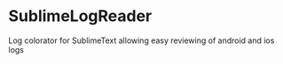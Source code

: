SublimeLogReader
================

Log colorator for SublimeText allowing easy reviewing of android and ios logs
